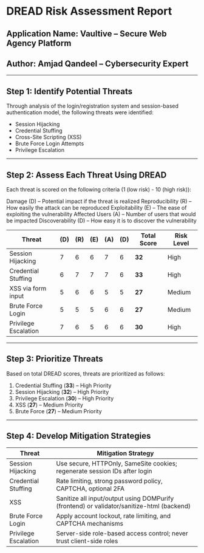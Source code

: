 # DREAD Risk Assessment Report

## Application Name: Vaultive – Secure Web Agency Platform
## Author: Amjad Qandeel – Cybersecurity Expert
---

## Step 1: Identify Potential Threats

Through analysis of the login/registration system and session-based authentication model, the following threats were identified:

- Session Hijacking  
- Credential Stuffing  
- Cross-Site Scripting (XSS)  
- Brute Force Login Attempts  
- Privilege Escalation  

---

## Step 2: Assess Each Threat Using DREAD

Each threat is scored on the following criteria (1 (low risk) - 10 (high risk)):

Damage (D) – Potential impact if the threat is realized
Reproducibility (R) – How easily the attack can be reproduced
Exploitability (E) – The ease of exploiting the vulnerability
Affected Users (A) – Number of users that would be impacted
Discoverability (D) – How easy it is to discover the vulnerability

| Threat               | (D) | (R) | (E) | (A) | (D) | Total Score | Risk Level |
|----------------------|-----|-----|-----|-----|-----|-------------|------------|
| Session Hijacking    | 7   | 6   | 6   | 7   | 6   | **32**      | High       |
| Credential Stuffing  | 6   | 7   | 7   | 7   | 6   | **33**      | High       |
| XSS via form input   | 5   | 6   | 6   | 5   | 5   | **27**      | Medium     |
| Brute Force Login    | 5   | 5   | 5   | 6   | 6   | **27**      | Medium     |
| Privilege Escalation | 7   | 6   | 5   | 6   | 6   | **30**      | High       |

---

## Step 3: Prioritize Threats

Based on total DREAD scores, threats are prioritized as follows:

1. Credential Stuffing (**33**) – High Priority  
2. Session Hijacking (**32**) – High Priority  
3. Privilege Escalation (**30**) – High Priority  
4. XSS (**27**) – Medium Priority  
5. Brute Force (**27**) – Medium Priority  

---

## Step 4: Develop Mitigation Strategies

| Threat               | Mitigation Strategy                                                                       |
|----------------------|-------------------------------------------------------------------------------------------|
| Session Hijacking    | Use secure, HTTPOnly, SameSite cookies; regenerate session IDs after login                |
| Credential Stuffing  | Rate limiting, strong password policy, CAPTCHA, optional 2FA                              |
| XSS                  | Sanitize all input/output using DOMPurify (frontend) or validator/sanitize-html (backend) |
| Brute Force Login    | Apply account lockout, rate limiting, and CAPTCHA mechanisms                              |
| Privilege Escalation | Server-side role-based access control; never trust client-side roles                      |